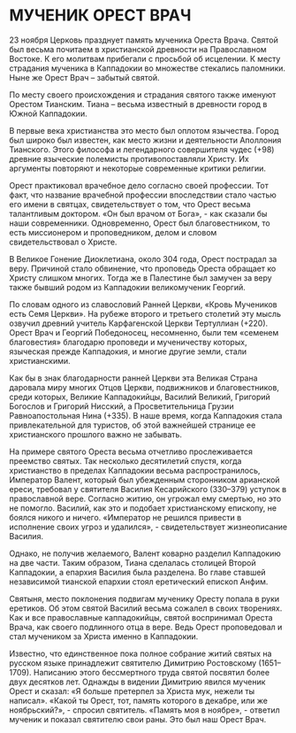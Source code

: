 # МУЧЕНИК ОРЕСТ ВРАЧ

23 ноября Церковь празднует память мученика Ореста Врача. Святой был весьма почитаем в христианской древности на Православном Востоке. К его молитвам прибегали с просьбой об исцелении. К месту страдания мученика в Каппадокии во множестве стекались паломники. Ныне же Орест Врач – забытый святой.

По месту своего происхождения и страдания святого также именуют Орестом Тианским. Тиана – весьма известный в древности город в Южной Каппадокии.&#x20;

В первые века христианства это место был оплотом язычества. Город был широко был известен, как место жизни и деятельности Аполлония Тианского. Этого философа и легендарного совершителя чудес (+98) древние языческие полемисты противопоставляли Христу. Их аргументы повторяют и некоторые современные критики религии.

Орест практиковал врачебное дело согласно своей профессии. Тот факт, что название врачебной профессии впоследствии стало частью его имени в святцах, свидетельствует о том, что Орест весьма талантливым доктором. «Он был врачом от Бога», - как сказали бы наши современники. Одновременно, Орест был благовестником, то есть миссионером и проповедником, делом и словом свидетельствовал о Христе.&#x20;

В Великое Гонение Диоклетиана, около 304 года, Орест пострадал за веру. Причиной стало обвинение, что проповедь Ореста обращает ко Христу слишком многих. Тогда же в Палестине был замучен за веру также бывший родом из Каппадокии великомученик Георгий.&#x20;

По словам одного из славословий Ранней Церкви, «Кровь Мучеников есть Семя Церкви». На рубеже второго и третьего столетий эту мысль озвучил древний учитель Карфагенской Церкви Тертуллиан (+220). Орест Врач и Георгий Победоносец, несомненно, были тем «семенем благовестия» благодарю проповеди и мученичеству которых, языческая прежде Каппадокия, и многие другие земли, стали христианскими.&#x20;

Как бы в знак благодарности ранней Церкви эта Великая Страна даровала миру многих Отцов Церкви, подвижников и благовестников, среди которых, Великие Каппадокийцы, Василий Великий, Григорий Богослов и Григорий Нисский, а Просветительница Грузии Равноапостольная Нина (+335). В наше время, когда Каппадокия стала привлекательной для туристов, об этой важнейшей странице ее христианского прошлого важно не забывать.

На примере святого Ореста весьма отчетливо прослеживается преемство святых. Так несколько десятилетий спустя, когда христианство в пределах Каппадокии весьма распространилось, Император Валент, который был убежденным сторонником арианской ереси, требовал у святителя Василия Кесарийского (330–379) уступок в православной вере. Согласно житию, он угрожал ему смертью, но это не помогло. Василий, как это и подобает христианскому епископу, не боялся никого и ничего. «Император не решился привести в исполнение своих угроз и удалился», - свидетельствует жизнеописание Василия.

Однако, не получив желаемого, Валент коварно разделил Каппадокию на две части. Таким образом, Тиана сделалась столицей Второй Каппадокии, а епархия Василия была разделена. Во главе ставшей независимой тианской епархии стоял еретический епископ Анфим.&#x20;

Святыня, место поклонения подвигам мученику Оресту попала в руки еретиков. Об этом святой Василий весьма сожалел в своих творениях. Как и все православные каппадокийцы, святой воспринимал Ореста Врача, как своего подлинного отца в вере. Ведь Орест проповедовал и стал мучеником за Христа именно в Каппадокии.

Известно, что единственное пока полное собрание житий святых на русском языке принадлежит святителю Димитрию Ростовскому (1651–1709). Написанию этого бессмертного труда святой посвятил более двух десятков лет. Однажды в видении Димитрию явился мученик Орест и сказал: «Я больше претерпел за Христа мук, нежели ты написал». «Какой ты Орест, тот, память которого в декабре, или же ноябрьский?», - спросил святитель. «Память моя в ноябре», - ответил мученик и показал святителю свои раны. Это был наш Орест Врач.
